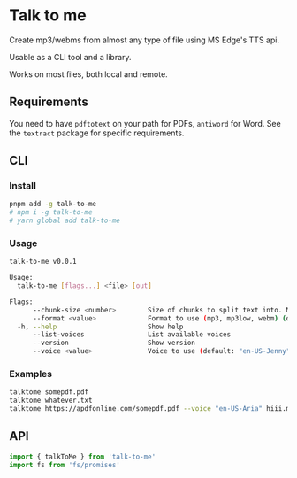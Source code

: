 # Talk to me

Create mp3/webms from almost any type of file using MS Edge's TTS api.

Usable as a CLI tool and a library.

Works on most files, both local and remote.

## Requirements

You need to have `pdftotext` on your path for PDFs, `antiword` for Word. See the `textract` package for specific requirements.

## CLI

### Install

```sh
pnpm add -g talk-to-me
# npm i -g talk-to-me
# yarn global add talk-to-me
```

### Usage

```sh
talk-to-me v0.0.1

Usage:
  talk-to-me [flags...] <file> [out]

Flags:
      --chunk-size <number>        Size of chunks to split text into. Might be worth experimenting with smaller chunks is conversion fails. (default: 20000)
      --format <value>             Format to use (mp3, mp3low, webm) (default: "mp3")
  -h, --help                       Show help
      --list-voices                List available voices
      --version                    Show version
      --voice <value>              Voice to use (default: "en-US-Jenny")
```

### Examples

```sh
talktome somepdf.pdf
talktome whatever.txt
talktome https://apdfonline.com/somepdf.pdf --voice "en-US-Aria" hiii.mp3
```

## API

```ts
import { talkToMe } from 'talk-to-me'
import fs from 'fs/promises'
```
